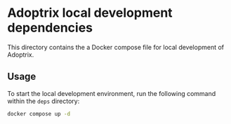 # Adoptrix local development dependencies

This directory contains the a Docker compose file for local development of Adoptrix.

## Usage

To start the local development environment, run the following command within the `deps` directory:

```bash
docker compose up -d
```